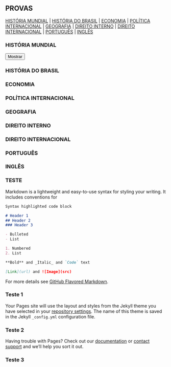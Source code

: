 ## PROVAS 
[HISTÓRIA MUNDIAL](https://concursado.github.io/diplomata/#historia-mundial) |
[HISTÓRIA DO BRASIL](https://concursado.github.io/diplomata/#historia-do-brasil) |
[ECONOMIA](https://concursado.github.io/diplomata/#economia) |
[POLÍTICA INTERNACIONAL](https://concursado.github.io/diplomata/#politica-internacional) |
[GEOGRAFIA](https://concursado.github.io/diplomata/#geografia) |
[DIREITO INTERNO](https://concursado.github.io/diplomata/#direito-interno) |
[DIREITO INTERNACIONAL](https://concursado.github.io/diplomata/#direito-internacional) |
[PORTUGUÊS](https://concursado.github.io/diplomata/#portugues) |
[INGLÊS](https://concursado.github.io/diplomata/#ingles)

### HISTÓRIA MUNDIAL

<div class="divspoiler">
<input type="button" value="Mostrar" onclick="if (this.parentNode.nextSibling.childNodes[0].style.display != '') { this.parentNode.nextSibling.childNodes[0].style.display = ''; this.value = 'Ocultar'; } else { this.parentNode.nextSibling.childNodes[0].style.display = 'none'; this.value = 'Mostrar'; }" />
</div><div><div class="spoiler" style="display: none;">
Aqui o conteúdo que queremos ocultar
</div></div>

### HISTÓRIA DO BRASIL


### ECONOMIA


### POLÍTICA INTERNACIONAL


### GEOGRAFIA



### DIREITO INTERNO



### DIREITO INTERNACIONAL


### PORTUGUÊS


### INGLÊS


### TESTE













Markdown is a lightweight and easy-to-use syntax for styling your writing. It includes conventions for

```markdown
Syntax highlighted code block

# Header 1
## Header 2
### Header 3

- Bulleted
- List

1. Numbered
2. List

**Bold** and _Italic_ and `Code` text

[Link](url) and ![Image](src)
```

For more details see [GitHub Flavored Markdown](https://guides.github.com/features/mastering-markdown/).

### Teste 1

Your Pages site will use the layout and styles from the Jekyll theme you have selected in your [repository settings](https://github.com/concursado/diplomata/settings). The name of this theme is saved in the Jekyll `_config.yml` configuration file.

### Teste 2

Having trouble with Pages? Check out our [documentation](https://help.github.com/categories/github-pages-basics/) or [contact support](https://github.com/contact) and we’ll help you sort it out.

### Teste 3



